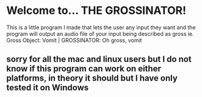 # Welcome to... THE GROSSINATOR!


This is a little program I made that lets the user any input they want and the program will output an audio file of your input being described as gross ie. Gross Object: Vomit | GROSSINATOR: Oh gross, vomit

## sorry for all the mac and linux users but I do not know if this program can work on either platforms, in theory it should but I have only tested it on Windows